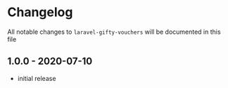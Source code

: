 # Changelog

All notable changes to `laravel-gifty-vouchers` will be documented in this file

## 1.0.0 - 2020-07-10

- initial release
